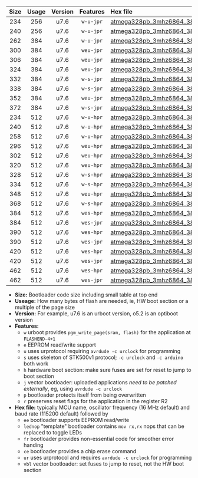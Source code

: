 |Size|Usage|Version|Features|Hex file|
|:-:|:-:|:-:|:-:|:--|
|234|256|u7.6|`w-u-jpr`|[atmega328pb_3mhz6864_38400bps_ur_vbl.hex](https://raw.githubusercontent.com/stefanrueger/urboot/main//atmega328pb_3mhz6864_38400bps_ur_vbl.hex)|
|240|256|u7.6|`w-u-jpr`|[atmega328pb_3mhz6864_38400bps_lednop_ur_vbl.hex](https://raw.githubusercontent.com/stefanrueger/urboot/main//atmega328pb_3mhz6864_38400bps_lednop_ur_vbl.hex)|
|262|384|u7.6|`w-u-jpr`|[atmega328pb_3mhz6864_38400bps_lednop_fr_ur_vbl.hex](https://raw.githubusercontent.com/stefanrueger/urboot/main//atmega328pb_3mhz6864_38400bps_lednop_fr_ur_vbl.hex)|
|300|384|u7.6|`weu-jpr`|[atmega328pb_3mhz6864_38400bps_ee_ur_vbl.hex](https://raw.githubusercontent.com/stefanrueger/urboot/main//atmega328pb_3mhz6864_38400bps_ee_ur_vbl.hex)|
|306|384|u7.6|`weu-jpr`|[atmega328pb_3mhz6864_38400bps_ee_lednop_ur_vbl.hex](https://raw.githubusercontent.com/stefanrueger/urboot/main//atmega328pb_3mhz6864_38400bps_ee_lednop_ur_vbl.hex)|
|324|384|u7.6|`weu-jpr`|[atmega328pb_3mhz6864_38400bps_ee_lednop_fr_ur_vbl.hex](https://raw.githubusercontent.com/stefanrueger/urboot/main//atmega328pb_3mhz6864_38400bps_ee_lednop_fr_ur_vbl.hex)|
|332|384|u7.6|`w-s-jpr`|[atmega328pb_3mhz6864_38400bps_vbl.hex](https://raw.githubusercontent.com/stefanrueger/urboot/main//atmega328pb_3mhz6864_38400bps_vbl.hex)|
|338|384|u7.6|`w-s-jpr`|[atmega328pb_3mhz6864_38400bps_lednop_vbl.hex](https://raw.githubusercontent.com/stefanrueger/urboot/main//atmega328pb_3mhz6864_38400bps_lednop_vbl.hex)|
|352|384|u7.6|`weu-jpr`|[atmega328pb_3mhz6864_38400bps_ee_lednop_fr_ce_ur_vbl.hex](https://raw.githubusercontent.com/stefanrueger/urboot/main//atmega328pb_3mhz6864_38400bps_ee_lednop_fr_ce_ur_vbl.hex)|
|372|384|u7.6|`w-s-jpr`|[atmega328pb_3mhz6864_38400bps_lednop_fr_vbl.hex](https://raw.githubusercontent.com/stefanrueger/urboot/main//atmega328pb_3mhz6864_38400bps_lednop_fr_vbl.hex)|
|234|512|u7.6|`w-u-hpr`|[atmega328pb_3mhz6864_38400bps_ur.hex](https://raw.githubusercontent.com/stefanrueger/urboot/main//atmega328pb_3mhz6864_38400bps_ur.hex)|
|240|512|u7.6|`w-u-hpr`|[atmega328pb_3mhz6864_38400bps_lednop_ur.hex](https://raw.githubusercontent.com/stefanrueger/urboot/main//atmega328pb_3mhz6864_38400bps_lednop_ur.hex)|
|258|512|u7.6|`w-u-hpr`|[atmega328pb_3mhz6864_38400bps_lednop_fr_ur.hex](https://raw.githubusercontent.com/stefanrueger/urboot/main//atmega328pb_3mhz6864_38400bps_lednop_fr_ur.hex)|
|296|512|u7.6|`weu-hpr`|[atmega328pb_3mhz6864_38400bps_ee_ur.hex](https://raw.githubusercontent.com/stefanrueger/urboot/main//atmega328pb_3mhz6864_38400bps_ee_ur.hex)|
|302|512|u7.6|`weu-hpr`|[atmega328pb_3mhz6864_38400bps_ee_lednop_ur.hex](https://raw.githubusercontent.com/stefanrueger/urboot/main//atmega328pb_3mhz6864_38400bps_ee_lednop_ur.hex)|
|320|512|u7.6|`weu-hpr`|[atmega328pb_3mhz6864_38400bps_ee_lednop_fr_ur.hex](https://raw.githubusercontent.com/stefanrueger/urboot/main//atmega328pb_3mhz6864_38400bps_ee_lednop_fr_ur.hex)|
|328|512|u7.6|`w-s-hpr`|[atmega328pb_3mhz6864_38400bps.hex](https://raw.githubusercontent.com/stefanrueger/urboot/main//atmega328pb_3mhz6864_38400bps.hex)|
|334|512|u7.6|`w-s-hpr`|[atmega328pb_3mhz6864_38400bps_lednop.hex](https://raw.githubusercontent.com/stefanrueger/urboot/main//atmega328pb_3mhz6864_38400bps_lednop.hex)|
|348|512|u7.6|`weu-hpr`|[atmega328pb_3mhz6864_38400bps_ee_lednop_fr_ce_ur.hex](https://raw.githubusercontent.com/stefanrueger/urboot/main//atmega328pb_3mhz6864_38400bps_ee_lednop_fr_ce_ur.hex)|
|368|512|u7.6|`w-s-hpr`|[atmega328pb_3mhz6864_38400bps_lednop_fr.hex](https://raw.githubusercontent.com/stefanrueger/urboot/main//atmega328pb_3mhz6864_38400bps_lednop_fr.hex)|
|384|512|u7.6|`wes-hpr`|[atmega328pb_3mhz6864_38400bps_ee.hex](https://raw.githubusercontent.com/stefanrueger/urboot/main//atmega328pb_3mhz6864_38400bps_ee.hex)|
|384|512|u7.6|`wes-jpr`|[atmega328pb_3mhz6864_38400bps_ee_vbl.hex](https://raw.githubusercontent.com/stefanrueger/urboot/main//atmega328pb_3mhz6864_38400bps_ee_vbl.hex)|
|390|512|u7.6|`wes-hpr`|[atmega328pb_3mhz6864_38400bps_ee_lednop.hex](https://raw.githubusercontent.com/stefanrueger/urboot/main//atmega328pb_3mhz6864_38400bps_ee_lednop.hex)|
|390|512|u7.6|`wes-jpr`|[atmega328pb_3mhz6864_38400bps_ee_lednop_vbl.hex](https://raw.githubusercontent.com/stefanrueger/urboot/main//atmega328pb_3mhz6864_38400bps_ee_lednop_vbl.hex)|
|420|512|u7.6|`wes-hpr`|[atmega328pb_3mhz6864_38400bps_ee_lednop_fr.hex](https://raw.githubusercontent.com/stefanrueger/urboot/main//atmega328pb_3mhz6864_38400bps_ee_lednop_fr.hex)|
|420|512|u7.6|`wes-jpr`|[atmega328pb_3mhz6864_38400bps_ee_lednop_fr_vbl.hex](https://raw.githubusercontent.com/stefanrueger/urboot/main//atmega328pb_3mhz6864_38400bps_ee_lednop_fr_vbl.hex)|
|462|512|u7.6|`wes-hpr`|[atmega328pb_3mhz6864_38400bps_ee_lednop_fr_ce.hex](https://raw.githubusercontent.com/stefanrueger/urboot/main//atmega328pb_3mhz6864_38400bps_ee_lednop_fr_ce.hex)|
|462|512|u7.6|`wes-jpr`|[atmega328pb_3mhz6864_38400bps_ee_lednop_fr_ce_vbl.hex](https://raw.githubusercontent.com/stefanrueger/urboot/main//atmega328pb_3mhz6864_38400bps_ee_lednop_fr_ce_vbl.hex)|

- **Size:** Bootloader code size including small table at top end
- **Useage:** How many bytes of flash are needed, ie, HW boot section or a multiple of the page size
- **Version:** For example, u7.6 is an urboot version, o5.2 is an optiboot version
- **Features:**
  + `w` urboot provides `pgm_write_page(sram, flash)` for the application at `FLASHEND-4+1`
  + `e` EEPROM read/write support
  + `u` uses urprotocol requiring `avrdude -c urclock` for programming
  + `s` uses skeleton of STK500v1 protocol; `-c urclock` and `-c arduino` both work
  + `h` hardware boot section: make sure fuses are set for reset to jump to boot section
  + `j` vector bootloader: uploaded applications *need to be patched externally*, eg, using `avrdude -c urclock`
  + `p` bootloader protects itself from being overwritten
  + `r` preserves reset flags for the application in the register R2
- **Hex file:** typically MCU name, oscillator frequency (16 MHz default) and baud rate (115200 default) followed by
  + `ee` bootloader supports EEPROM read/write
  + `lednop` "template" bootloader contains `mov rx,rx` nops that can be replaced to toggle LEDs
  + `fr` bootloader provides non-essential code for smoother error handing
  + `ce` bootloader provides a chip erase command
  + `ur` uses urprotocol and requires `avrdude -c urclock` for programming
  + `vbl` vector bootloader: set fuses to jump to reset, not the HW boot section
